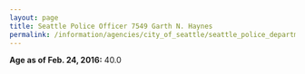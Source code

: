 ```yaml
---
layout: page
title: Seattle Police Officer 7549 Garth N. Haynes
permalink: /information/agencies/city_of_seattle/seattle_police_department/copbook/7549/
---
```


**Age as of Feb. 24, 2016:** 40.0
